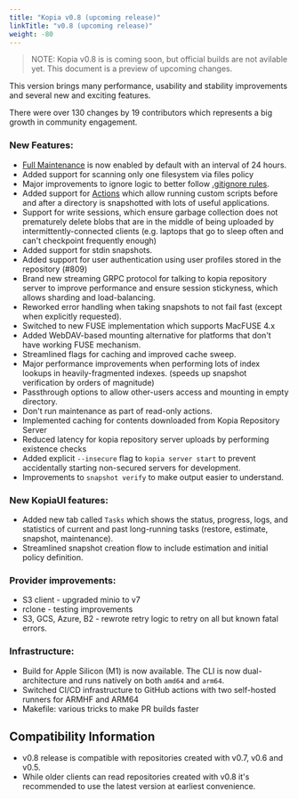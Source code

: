 ```yaml
---
title: "Kopia v0.8 (upcoming release)"
linkTitle: "v0.8 (upcoming release)"
weight: -80
---
```


>NOTE: Kopia v0.8 is is coming soon, but official builds are not avilable yet. This document is a preview of upcoming changes.

This version brings many performance, usability and stability improvements and several new and exciting features.

There were over 130 changes by 19 contributors which represents a big growth in community engagement.

### New Features:

* [Full Maintenance](https://kopia.io/docs/advanced/maintenance/) is now enabled by default with an interval of 24 hours.
* Added support for scanning only one filesystem via files policy
* Major improvements to ignore logic to better follow [.gitignore rules](https://git-scm.com/docs/gitignore).
* Added support for [Actions](https://kopia.io/docs/advanced/actions/) which allow running custom scripts before and after a directory is snapshotted with lots of useful applications.
* Support for write sessions, which ensure garbage collection does not prematurely delete blobs that
  are in the middle of being uploaded by intermittently-connected clients (e.g. laptops that go to sleep often and can't checkpoint frequently enough)
* Added support for stdin snapshots.
* Added support for user authentication using user profiles stored in the repository (#809)
* Brand new streaming GRPC protocol for talking to kopia repository server to improve performance and
  ensure session stickyness, which allows sharding and load-balancing.
* Reworked error handling when taking snapshots to not fail fast (except when explicitly requested).
* Switched to new FUSE implementation which supports MacFUSE 4.x
* Added WebDAV-based mounting alternative for platforms that don't have working FUSE mechanism.
* Streamlined flags for caching and improved cache sweep.
* Major performance improvements when performing lots of index lookups in heavily-fragmented indexes.
  (speeds up snapshot verification by orders of magnitude)
* Passthrough options to allow other-users access and mounting in empty directory.
* Don't run maintenance as part of read-only actions.
* Implemented caching for contents downloaded from Kopia Repository Server
* Reduced latency for kopia repository server uploads by performing existence checks
* Added explicit `--insecure` flag to `kopia server start` to prevent accidentally starting non-secured
  servers for development.
* Improvements to `snapshot verify` to make output easier to understand.

### New KopiaUI features:

* Added new tab called `Tasks` which shows the status, progress, logs, and statistics of current and past long-running tasks (restore, estimate, snapshot, maintenance).
* Streamlined snapshot creation flow to include estimation and initial policy definition.

### Provider improvements:

* S3 client - upgraded minio to v7
* rclone - testing improvements
* S3, GCS, Azure, B2 - rewrote retry logic to retry on all but known fatal errors.

### Infrastructure:

* Build for Apple Silicon (M1) is now available. The CLI is now dual-architecture
  and runs natively on both `amd64` and `arm64`.
* Switched CI/CD infrastructure to GitHub actions with two self-hosted runners for ARMHF and ARM64
* Makefile: various tricks to make PR builds faster

## Compatibility Information

* v0.8 release is compatible with repositories created with v0.7, v0.6 and v0.5.
* While older clients can read repositories created with v0.8 it's recommended to use the latest version at earliest convenience.
